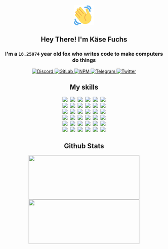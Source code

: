 <div><p align=center><img src=./resources/images/wave.gif width=64px height=64px></p><h2 align=center>Hey There! I'm Käse Fuchs</h2><h3 align=center>I'm a <code>18.25074</code> year old fox who writes code to make computers do things</h3><p align=center><a href=https://discord.com/users/507526681125322772><img alt=Discord src="https://img.shields.io/badge/Discord-5865F2?logo=discord&logoColor=white&style=flat-square#7e8257bd72c3cf530a51f5f96307bbc9"> </a><a href=https://gitlab.com/kasefuchs><img alt=GitLab src="https://img.shields.io/badge/GitLab-330F63?logo=gitlab&logoColor=white&style=flat-square#7e8257bd72c3cf530a51f5f96307bbc9"> </a><a href=https://npmjs.com/~kasefuchs><img alt=NPM src="https://img.shields.io/badge/NPM-CB3837?logo=npm&logoColor=white&style=flat-square#7e8257bd72c3cf530a51f5f96307bbc9"> </a><a href=https://t.me/kasefuchs><img alt=Telegram src="https://img.shields.io/badge/Telegram-2CA5E0?logo=telegram&logoColor=white&style=flat-square#7e8257bd72c3cf530a51f5f96307bbc9"> </a><a href=https://twitter.com/kasefuchs><img alt=Twitter src="https://img.shields.io/badge/Twitter-1DA1F2?logo=twitter&logoColor=white&style=flat-square#7e8257bd72c3cf530a51f5f96307bbc9"></a></p><h2 align=center>My skills</h2><p align=center><a href=https://aws.amazon.com/ ><picture><source srcset="https://skillicons.dev/icons?i=aws&theme=dark#7e8257bd72c3cf530a51f5f96307bbc9" media="(prefers-color-scheme: dark)"><source srcset="https://skillicons.dev/icons?i=aws&theme=light#7e8257bd72c3cf530a51f5f96307bbc9" media="(prefers-color-scheme: light), (prefers-color-scheme: no-preference)"><img src="https://skillicons.dev/icons?i=aws&theme=light#7e8257bd72c3cf530a51f5f96307bbc9"></picture></a>&nbsp;&nbsp;<a href=https://en.wikipedia.org/wiki/Bash_(Unix_shell)><picture><source srcset="https://skillicons.dev/icons?i=bash&theme=dark#7e8257bd72c3cf530a51f5f96307bbc9" media="(prefers-color-scheme: dark)"><source srcset="https://skillicons.dev/icons?i=bash&theme=light#7e8257bd72c3cf530a51f5f96307bbc9" media="(prefers-color-scheme: light), (prefers-color-scheme: no-preference)"><img src="https://skillicons.dev/icons?i=bash&theme=light#7e8257bd72c3cf530a51f5f96307bbc9"></picture></a>&nbsp;&nbsp;<a href=https://discord.com/developers/docs><picture><source srcset="https://skillicons.dev/icons?i=bots&theme=dark#7e8257bd72c3cf530a51f5f96307bbc9" media="(prefers-color-scheme: dark)"><source srcset="https://skillicons.dev/icons?i=bots&theme=light#7e8257bd72c3cf530a51f5f96307bbc9" media="(prefers-color-scheme: light), (prefers-color-scheme: no-preference)"><img src="https://skillicons.dev/icons?i=bots&theme=light#7e8257bd72c3cf530a51f5f96307bbc9"></picture></a>&nbsp;&nbsp;<a href=https://www.cloudflare.com/ ><picture><source srcset="https://skillicons.dev/icons?i=cloudflare&theme=dark#7e8257bd72c3cf530a51f5f96307bbc9" media="(prefers-color-scheme: dark)"><source srcset="https://skillicons.dev/icons?i=cloudflare&theme=light#7e8257bd72c3cf530a51f5f96307bbc9" media="(prefers-color-scheme: light), (prefers-color-scheme: no-preference)"><img src="https://skillicons.dev/icons?i=cloudflare&theme=light#7e8257bd72c3cf530a51f5f96307bbc9"></picture></a>&nbsp;&nbsp;<a href=https://en.wikipedia.org/wiki/CSS><picture><source srcset="https://skillicons.dev/icons?i=css&theme=dark#7e8257bd72c3cf530a51f5f96307bbc9" media="(prefers-color-scheme: dark)"><source srcset="https://skillicons.dev/icons?i=css&theme=light#7e8257bd72c3cf530a51f5f96307bbc9" media="(prefers-color-scheme: light), (prefers-color-scheme: no-preference)"><img src="https://skillicons.dev/icons?i=css&theme=light#7e8257bd72c3cf530a51f5f96307bbc9"></picture></a>&nbsp;&nbsp;<a href=https://www.docker.com/ ><picture><source srcset="https://skillicons.dev/icons?i=docker&theme=dark#7e8257bd72c3cf530a51f5f96307bbc9" media="(prefers-color-scheme: dark)"><source srcset="https://skillicons.dev/icons?i=docker&theme=light#7e8257bd72c3cf530a51f5f96307bbc9" media="(prefers-color-scheme: light), (prefers-color-scheme: no-preference)"><img src="https://skillicons.dev/icons?i=docker&theme=light#7e8257bd72c3cf530a51f5f96307bbc9"></picture></a><br><a href=https://www.electronjs.org/ ><picture><source srcset="https://skillicons.dev/icons?i=electron&theme=dark#7e8257bd72c3cf530a51f5f96307bbc9" media="(prefers-color-scheme: dark)"><source srcset="https://skillicons.dev/icons?i=electron&theme=light#7e8257bd72c3cf530a51f5f96307bbc9" media="(prefers-color-scheme: light), (prefers-color-scheme: no-preference)"><img src="https://skillicons.dev/icons?i=electron&theme=light#7e8257bd72c3cf530a51f5f96307bbc9"></picture></a>&nbsp;&nbsp;<a href=https://expressjs.com/ ><picture><source srcset="https://skillicons.dev/icons?i=express&theme=dark#7e8257bd72c3cf530a51f5f96307bbc9" media="(prefers-color-scheme: dark)"><source srcset="https://skillicons.dev/icons?i=express&theme=light#7e8257bd72c3cf530a51f5f96307bbc9" media="(prefers-color-scheme: light), (prefers-color-scheme: no-preference)"><img src="https://skillicons.dev/icons?i=express&theme=light#7e8257bd72c3cf530a51f5f96307bbc9"></picture></a>&nbsp;&nbsp;<a href=https://www.figma.com/ ><picture><source srcset="https://skillicons.dev/icons?i=figma&theme=dark#7e8257bd72c3cf530a51f5f96307bbc9" media="(prefers-color-scheme: dark)"><source srcset="https://skillicons.dev/icons?i=figma&theme=light#7e8257bd72c3cf530a51f5f96307bbc9" media="(prefers-color-scheme: light), (prefers-color-scheme: no-preference)"><img src="https://skillicons.dev/icons?i=figma&theme=light#7e8257bd72c3cf530a51f5f96307bbc9"></picture></a>&nbsp;&nbsp;<a href=https://firebase.google.com/ ><picture><source srcset="https://skillicons.dev/icons?i=firebase&theme=dark#7e8257bd72c3cf530a51f5f96307bbc9" media="(prefers-color-scheme: dark)"><source srcset="https://skillicons.dev/icons?i=firebase&theme=light#7e8257bd72c3cf530a51f5f96307bbc9" media="(prefers-color-scheme: light), (prefers-color-scheme: no-preference)"><img src="https://skillicons.dev/icons?i=firebase&theme=light#7e8257bd72c3cf530a51f5f96307bbc9"></picture></a>&nbsp;&nbsp;<a href=https://flask.palletsprojects.com/ ><picture><source srcset="https://skillicons.dev/icons?i=flask&theme=dark#7e8257bd72c3cf530a51f5f96307bbc9" media="(prefers-color-scheme: dark)"><source srcset="https://skillicons.dev/icons?i=flask&theme=light#7e8257bd72c3cf530a51f5f96307bbc9" media="(prefers-color-scheme: light), (prefers-color-scheme: no-preference)"><img src="https://skillicons.dev/icons?i=flask&theme=light#7e8257bd72c3cf530a51f5f96307bbc9"></picture></a>&nbsp;&nbsp;<a href=https://cloud.google.com/ ><picture><source srcset="https://skillicons.dev/icons?i=gcp&theme=dark#7e8257bd72c3cf530a51f5f96307bbc9" media="(prefers-color-scheme: dark)"><source srcset="https://skillicons.dev/icons?i=gcp&theme=light#7e8257bd72c3cf530a51f5f96307bbc9" media="(prefers-color-scheme: light), (prefers-color-scheme: no-preference)"><img src="https://skillicons.dev/icons?i=gcp&theme=light#7e8257bd72c3cf530a51f5f96307bbc9"></picture></a><br><a href=https://git-scm.com/ ><picture><source srcset="https://skillicons.dev/icons?i=git&theme=dark#7e8257bd72c3cf530a51f5f96307bbc9" media="(prefers-color-scheme: dark)"><source srcset="https://skillicons.dev/icons?i=git&theme=light#7e8257bd72c3cf530a51f5f96307bbc9" media="(prefers-color-scheme: light), (prefers-color-scheme: no-preference)"><img src="https://skillicons.dev/icons?i=git&theme=light#7e8257bd72c3cf530a51f5f96307bbc9"></picture></a>&nbsp;&nbsp;<a href=https://github.com/ ><picture><source srcset="https://skillicons.dev/icons?i=github&theme=dark#7e8257bd72c3cf530a51f5f96307bbc9" media="(prefers-color-scheme: dark)"><source srcset="https://skillicons.dev/icons?i=github&theme=light#7e8257bd72c3cf530a51f5f96307bbc9" media="(prefers-color-scheme: light), (prefers-color-scheme: no-preference)"><img src="https://skillicons.dev/icons?i=github&theme=light#7e8257bd72c3cf530a51f5f96307bbc9"></picture></a>&nbsp;&nbsp;<a href=https://gitlab.com/ ><picture><source srcset="https://skillicons.dev/icons?i=gitlab&theme=dark#7e8257bd72c3cf530a51f5f96307bbc9" media="(prefers-color-scheme: dark)"><source srcset="https://skillicons.dev/icons?i=gitlab&theme=light#7e8257bd72c3cf530a51f5f96307bbc9" media="(prefers-color-scheme: light), (prefers-color-scheme: no-preference)"><img src="https://skillicons.dev/icons?i=gitlab&theme=light#7e8257bd72c3cf530a51f5f96307bbc9"></picture></a>&nbsp;&nbsp;<a href=https://www.heroku.com/ ><picture><source srcset="https://skillicons.dev/icons?i=heroku&theme=dark#7e8257bd72c3cf530a51f5f96307bbc9" media="(prefers-color-scheme: dark)"><source srcset="https://skillicons.dev/icons?i=heroku&theme=light#7e8257bd72c3cf530a51f5f96307bbc9" media="(prefers-color-scheme: light), (prefers-color-scheme: no-preference)"><img src="https://skillicons.dev/icons?i=heroku&theme=light#7e8257bd72c3cf530a51f5f96307bbc9"></picture></a>&nbsp;&nbsp;<a href=https://en.wikipedia.org/wiki/HTML><picture><source srcset="https://skillicons.dev/icons?i=html&theme=dark#7e8257bd72c3cf530a51f5f96307bbc9" media="(prefers-color-scheme: dark)"><source srcset="https://skillicons.dev/icons?i=html&theme=light#7e8257bd72c3cf530a51f5f96307bbc9" media="(prefers-color-scheme: light), (prefers-color-scheme: no-preference)"><img src="https://skillicons.dev/icons?i=html&theme=light#7e8257bd72c3cf530a51f5f96307bbc9"></picture></a>&nbsp;&nbsp;<a href=https://en.wikipedia.org/wiki/JavaScript><picture><source srcset="https://skillicons.dev/icons?i=js&theme=dark#7e8257bd72c3cf530a51f5f96307bbc9" media="(prefers-color-scheme: dark)"><source srcset="https://skillicons.dev/icons?i=js&theme=light#7e8257bd72c3cf530a51f5f96307bbc9" media="(prefers-color-scheme: light), (prefers-color-scheme: no-preference)"><img src="https://skillicons.dev/icons?i=js&theme=light#7e8257bd72c3cf530a51f5f96307bbc9"></picture></a><br><a href=https://en.wikipedia.org/wiki/Linux><picture><source srcset="https://skillicons.dev/icons?i=linux&theme=dark#7e8257bd72c3cf530a51f5f96307bbc9" media="(prefers-color-scheme: dark)"><source srcset="https://skillicons.dev/icons?i=linux&theme=light#7e8257bd72c3cf530a51f5f96307bbc9" media="(prefers-color-scheme: light), (prefers-color-scheme: no-preference)"><img src="https://skillicons.dev/icons?i=linux&theme=light#7e8257bd72c3cf530a51f5f96307bbc9"></picture></a>&nbsp;&nbsp;<a href=https://mui.com/ ><picture><source srcset="https://skillicons.dev/icons?i=materialui&theme=dark#7e8257bd72c3cf530a51f5f96307bbc9" media="(prefers-color-scheme: dark)"><source srcset="https://skillicons.dev/icons?i=materialui&theme=light#7e8257bd72c3cf530a51f5f96307bbc9" media="(prefers-color-scheme: light), (prefers-color-scheme: no-preference)"><img src="https://skillicons.dev/icons?i=materialui&theme=light#7e8257bd72c3cf530a51f5f96307bbc9"></picture></a>&nbsp;&nbsp;<a href=https://en.wikipedia.org/wiki/Markdown><picture><source srcset="https://skillicons.dev/icons?i=md&theme=dark#7e8257bd72c3cf530a51f5f96307bbc9" media="(prefers-color-scheme: dark)"><source srcset="https://skillicons.dev/icons?i=md&theme=light#7e8257bd72c3cf530a51f5f96307bbc9" media="(prefers-color-scheme: light), (prefers-color-scheme: no-preference)"><img src="https://skillicons.dev/icons?i=md&theme=light#7e8257bd72c3cf530a51f5f96307bbc9"></picture></a>&nbsp;&nbsp;<a href=https://www.mongodb.com/ ><picture><source srcset="https://skillicons.dev/icons?i=mongodb&theme=dark#7e8257bd72c3cf530a51f5f96307bbc9" media="(prefers-color-scheme: dark)"><source srcset="https://skillicons.dev/icons?i=mongodb&theme=light#7e8257bd72c3cf530a51f5f96307bbc9" media="(prefers-color-scheme: light), (prefers-color-scheme: no-preference)"><img src="https://skillicons.dev/icons?i=mongodb&theme=light#7e8257bd72c3cf530a51f5f96307bbc9"></picture></a>&nbsp;&nbsp;<a href=https://www.mysql.com/ ><picture><source srcset="https://skillicons.dev/icons?i=mysql&theme=dark#7e8257bd72c3cf530a51f5f96307bbc9" media="(prefers-color-scheme: dark)"><source srcset="https://skillicons.dev/icons?i=mysql&theme=light#7e8257bd72c3cf530a51f5f96307bbc9" media="(prefers-color-scheme: light), (prefers-color-scheme: no-preference)"><img src="https://skillicons.dev/icons?i=mysql&theme=light#7e8257bd72c3cf530a51f5f96307bbc9"></picture></a>&nbsp;&nbsp;<a href=https://nextjs.org/ ><picture><source srcset="https://skillicons.dev/icons?i=nextjs&theme=dark#7e8257bd72c3cf530a51f5f96307bbc9" media="(prefers-color-scheme: dark)"><source srcset="https://skillicons.dev/icons?i=nextjs&theme=light#7e8257bd72c3cf530a51f5f96307bbc9" media="(prefers-color-scheme: light), (prefers-color-scheme: no-preference)"><img src="https://skillicons.dev/icons?i=nextjs&theme=light#7e8257bd72c3cf530a51f5f96307bbc9"></picture></a><br><a href=https://nodejs.org/en/ ><picture><source srcset="https://skillicons.dev/icons?i=nodejs&theme=dark#7e8257bd72c3cf530a51f5f96307bbc9" media="(prefers-color-scheme: dark)"><source srcset="https://skillicons.dev/icons?i=nodejs&theme=light#7e8257bd72c3cf530a51f5f96307bbc9" media="(prefers-color-scheme: light), (prefers-color-scheme: no-preference)"><img src="https://skillicons.dev/icons?i=nodejs&theme=light#7e8257bd72c3cf530a51f5f96307bbc9"></picture></a>&nbsp;&nbsp;<a href=https://www.postgresql.org/ ><picture><source srcset="https://skillicons.dev/icons?i=postgres&theme=dark#7e8257bd72c3cf530a51f5f96307bbc9" media="(prefers-color-scheme: dark)"><source srcset="https://skillicons.dev/icons?i=postgres&theme=light#7e8257bd72c3cf530a51f5f96307bbc9" media="(prefers-color-scheme: light), (prefers-color-scheme: no-preference)"><img src="https://skillicons.dev/icons?i=postgres&theme=light#7e8257bd72c3cf530a51f5f96307bbc9"></picture></a>&nbsp;&nbsp;<a href=https://learn.microsoft.com/en-us/powershell/ ><picture><source srcset="https://skillicons.dev/icons?i=powershell&theme=dark#7e8257bd72c3cf530a51f5f96307bbc9" media="(prefers-color-scheme: dark)"><source srcset="https://skillicons.dev/icons?i=powershell&theme=light#7e8257bd72c3cf530a51f5f96307bbc9" media="(prefers-color-scheme: light), (prefers-color-scheme: no-preference)"><img src="https://skillicons.dev/icons?i=powershell&theme=light#7e8257bd72c3cf530a51f5f96307bbc9"></picture></a>&nbsp;&nbsp;<a href=https://www.python.org/ ><picture><source srcset="https://skillicons.dev/icons?i=py&theme=dark#7e8257bd72c3cf530a51f5f96307bbc9" media="(prefers-color-scheme: dark)"><source srcset="https://skillicons.dev/icons?i=py&theme=light#7e8257bd72c3cf530a51f5f96307bbc9" media="(prefers-color-scheme: light), (prefers-color-scheme: no-preference)"><img src="https://skillicons.dev/icons?i=py&theme=light#7e8257bd72c3cf530a51f5f96307bbc9"></picture></a>&nbsp;&nbsp;<a href=https://www.raspberrypi.org/ ><picture><source srcset="https://skillicons.dev/icons?i=raspberrypi&theme=dark#7e8257bd72c3cf530a51f5f96307bbc9" media="(prefers-color-scheme: dark)"><source srcset="https://skillicons.dev/icons?i=raspberrypi&theme=light#7e8257bd72c3cf530a51f5f96307bbc9" media="(prefers-color-scheme: light), (prefers-color-scheme: no-preference)"><img src="https://skillicons.dev/icons?i=raspberrypi&theme=light#7e8257bd72c3cf530a51f5f96307bbc9"></picture></a>&nbsp;&nbsp;<a href=https://reactjs.org/ ><picture><source srcset="https://skillicons.dev/icons?i=react&theme=dark#7e8257bd72c3cf530a51f5f96307bbc9" media="(prefers-color-scheme: dark)"><source srcset="https://skillicons.dev/icons?i=react&theme=light#7e8257bd72c3cf530a51f5f96307bbc9" media="(prefers-color-scheme: light), (prefers-color-scheme: no-preference)"><img src="https://skillicons.dev/icons?i=react&theme=light#7e8257bd72c3cf530a51f5f96307bbc9"></picture></a><br><a href=https://redux.js.org/ ><picture><source srcset="https://skillicons.dev/icons?i=redux&theme=dark#7e8257bd72c3cf530a51f5f96307bbc9" media="(prefers-color-scheme: dark)"><source srcset="https://skillicons.dev/icons?i=redux&theme=light#7e8257bd72c3cf530a51f5f96307bbc9" media="(prefers-color-scheme: light), (prefers-color-scheme: no-preference)"><img src="https://skillicons.dev/icons?i=redux&theme=light#7e8257bd72c3cf530a51f5f96307bbc9"></picture></a>&nbsp;&nbsp;<a href=https://en.wikipedia.org/wiki/Regular_expression><picture><source srcset="https://skillicons.dev/icons?i=regex&theme=dark#7e8257bd72c3cf530a51f5f96307bbc9" media="(prefers-color-scheme: dark)"><source srcset="https://skillicons.dev/icons?i=regex&theme=light#7e8257bd72c3cf530a51f5f96307bbc9" media="(prefers-color-scheme: light), (prefers-color-scheme: no-preference)"><img src="https://skillicons.dev/icons?i=regex&theme=light#7e8257bd72c3cf530a51f5f96307bbc9"></picture></a>&nbsp;&nbsp;<a href=https://en.wikipedia.org/wiki/Sass_(stylesheet_language)><picture><source srcset="https://skillicons.dev/icons?i=sass&theme=dark#7e8257bd72c3cf530a51f5f96307bbc9" media="(prefers-color-scheme: dark)"><source srcset="https://skillicons.dev/icons?i=sass&theme=light#7e8257bd72c3cf530a51f5f96307bbc9" media="(prefers-color-scheme: light), (prefers-color-scheme: no-preference)"><img src="https://skillicons.dev/icons?i=sass&theme=light#7e8257bd72c3cf530a51f5f96307bbc9"></picture></a>&nbsp;&nbsp;<a href=https://www.typescriptlang.org/ ><picture><source srcset="https://skillicons.dev/icons?i=ts&theme=dark#7e8257bd72c3cf530a51f5f96307bbc9" media="(prefers-color-scheme: dark)"><source srcset="https://skillicons.dev/icons?i=ts&theme=light#7e8257bd72c3cf530a51f5f96307bbc9" media="(prefers-color-scheme: light), (prefers-color-scheme: no-preference)"><img src="https://skillicons.dev/icons?i=ts&theme=light#7e8257bd72c3cf530a51f5f96307bbc9"></picture></a>&nbsp;&nbsp;<a href=https://unity.com/ ><picture><source srcset="https://skillicons.dev/icons?i=unity&theme=dark#7e8257bd72c3cf530a51f5f96307bbc9" media="(prefers-color-scheme: dark)"><source srcset="https://skillicons.dev/icons?i=unity&theme=light#7e8257bd72c3cf530a51f5f96307bbc9" media="(prefers-color-scheme: light), (prefers-color-scheme: no-preference)"><img src="https://skillicons.dev/icons?i=unity&theme=light#7e8257bd72c3cf530a51f5f96307bbc9"></picture></a>&nbsp;&nbsp;<a href=https://workers.cloudflare.com/ ><picture><source srcset="https://skillicons.dev/icons?i=workers&theme=dark#7e8257bd72c3cf530a51f5f96307bbc9" media="(prefers-color-scheme: dark)"><source srcset="https://skillicons.dev/icons?i=workers&theme=light#7e8257bd72c3cf530a51f5f96307bbc9" media="(prefers-color-scheme: light), (prefers-color-scheme: no-preference)"><img src="https://skillicons.dev/icons?i=workers&theme=light#7e8257bd72c3cf530a51f5f96307bbc9"></picture></a><br></p><h2 align=center>Github Stats</h2><p align=center><picture><source srcset="https://github-readme-stats-kasefuchs.vercel.app/api/?count_private=true&hide_border=true&hide_rank=true&line_height=20&hide_title=true&username=Kasefuchs&theme=dark#7e8257bd72c3cf530a51f5f96307bbc9" media="(prefers-color-scheme: dark)"><source srcset="https://github-readme-stats-kasefuchs.vercel.app/api/?count_private=true&hide_border=true&hide_rank=true&line_height=20&hide_title=true&username=Kasefuchs&theme=light#7e8257bd72c3cf530a51f5f96307bbc9" media="(prefers-color-scheme: light), (prefers-color-scheme: no-preference)"><img align=middle width=350 height=140 src="https://github-readme-stats-kasefuchs.vercel.app/api/?count_private=true&hide_border=true&hide_rank=true&line_height=20&hide_title=true&username=Kasefuchs&theme=light#7e8257bd72c3cf530a51f5f96307bbc9"></picture><picture><source srcset="https://github-readme-stats-kasefuchs.vercel.app/api/top-langs/?count_private=true&hide_border=true&layout=compact&username=Kasefuchs&theme=dark#7e8257bd72c3cf530a51f5f96307bbc9" media="(prefers-color-scheme: dark)"><source srcset="https://github-readme-stats-kasefuchs.vercel.app/api/top-langs/?count_private=true&hide_border=true&layout=compact&username=Kasefuchs&theme=light#7e8257bd72c3cf530a51f5f96307bbc9" media="(prefers-color-scheme: light), (prefers-color-scheme: no-preference)"><img align=middle width=350 height=140 src="https://github-readme-stats-kasefuchs.vercel.app/api/top-langs/?count_private=true&hide_border=true&layout=compact&username=Kasefuchs&theme=light#7e8257bd72c3cf530a51f5f96307bbc9"></picture></p><img src="https://hit.yhype.me/github/profile?user_id=64592097#7e8257bd72c3cf530a51f5f96307bbc9" alt=""></div>